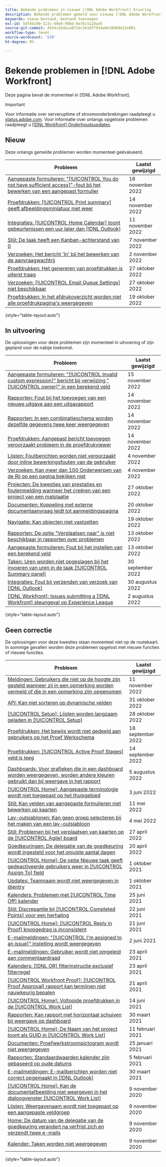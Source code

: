 ```yaml
---
title: Bekende problemen in nieuwe [!DNL Adobe Workfront] Ervaring
description: Bekende problemen gemeld voor nieuwe [!DNL Adobe Workfront] Ervaring
keywords: nieuw bestand, bestand toevoegen
exl-id: 58f4b190-113c-49d4-99bd-0a7bc512dae5
source-git-commit: 4934cd2daca87cbc3b1df7914a0e38969e22e061
workflow-type: tm+mt
source-wordcount: '578'
ht-degree: 0%

---
```


# Bekende problemen in [!DNL Adobe Workfront]

Deze pagina bevat de momenteel in [!DNL Adobe Workfront].

>[!IMPORTANT]
>
>Voor informatie over serveruptime of stroomonderbrekingen raadpleegt u [status.adobe.com](https://status.adobe.com). Voor informatie over onlangs opgeloste problemen raadpleegt u [[!DNL Workfront] Onderhoudsupdates](../maintenance/current-updates.md).

## Nieuw

Deze onlangs gemelde problemen worden momenteel geëvalueerd.

| **Probleem** | **Laatst gewijzigd** |
| -----------------------------------------------------------------| ----------------- |
| [Aangepaste formulieren: &quot;[!UICONTROL You do not have sufficient access]&quot;-fout bij het bewerken van een aangepast formulier](known-issues-workfront/wf-custom-forms-you-do-not-have-sufficient-access.md) | 16 november 2022 |
| [Proefdrukken: [!UICONTROL Print summary] geeft afbeeldingsminiatuur niet weer](known-issues-workfront/wf-proofs-proof-summary-shows-placeholder-thumbnail.md) | 14 november 2022 |
| [Integraties: [!UICONTROL Home Calendar] toont gebeurtenissen een uur later dan [!DNL Outlook]](known-issues-workfront/wf-integrations-outlook-calendar-is-an-hour-off.md) | 11 november 2022 |
| [Stijl: De taak heeft een Kanban-achterstand van 0](known-issues-workfront/wf-agile-task-has-backlog-order-0.md) | 7 november 2022 |
| [Verzoeken: Het bericht &#39;In&#39; bij het bewerken van de aanvraagwachtrij](known-issues-workfront/wf-requests-error-message-when-editing-queue.md) | 2 november 2022 |
| [Proefdrukken: Het genereren van proefdrukken is uiterst traag](known-issues-workfront/wf-proofs-slow-proof-generation.md) | 27 oktober 2022 |
| [Verzoeken: [!UICONTROL Email Queue Settings] niet beschikbaar](known-issues-workfront/wf-requests-email-queue-details-not-available.md) | 27 oktober 2022 |
| [Proefdrukken: In het afdrukoverzicht worden niet alle proefdrukpagina&#39;s weergegeven](known-issues-workfront-proof/proof-print-summary-not-showing-all-pages.md) | 19 oktober 2022 |

{style=&quot;table-layout:auto&quot;}


## In uitvoering

De oplossingen voor deze problemen zijn momenteel in uitvoering of zijn gepland voor de nabije toekomst.

| **Probleem** | **Laatst gewijzigd** |
| -----------------------------------------------------------------| ----------------- |
| [Aangepaste formulieren: &quot;[!UICONTROL Invalid custom expression]&quot; bericht bij verwijzing &quot;[!UICONTROL owner]&quot; in een berekend veld](known-issues-workfront/wf-custom-form-error-when-referencing-owner.md) | 15 november 2022 |
| [Rapporten: Fout bij het toevoegen van een nieuwe uitgave aan een uitgavapport](known-issues-workfront/wf-reports-whoops-error-with-issue-report.md) | 14 november 2022 |
| [Rapporten: In een combinatieschema worden dezelfde gegevens twee keer weergegeven](known-issues-workfront/wf-reports-chart-does-not-compare-different-items.md) | 14 november 2022 |
| [Proefdrukken: Aangepast bericht toevoegen veroorzaakt probleem in de proefdrukviewer](known-issues-workfront/wf-proofs-cannot-add-custom-message.md) | 14 november 2022 |
| [Lijsten: Foutberichten worden niet veroorzaakt door inline bewerkingsfouten van de gebruiker](known-issues-workfront/wf-lists-error-messages-not-generated.md) | 4 november 2022 |
| [Verzoeken: Kan meer dan 100 Onderwerpen van de Rij op een pagina bekijken niet](known-issues-workfront/wf-requests-cannot-see-more-than-100-queue-topics.md) | 4 november 2022 |
| [Projecten: De kwesties van prestaties en foutenmelding wanneer het creëren van een project van een malplaatje](known-issues-workfront/wf-issues-when-creating-project-from-template.md) | 27 oktober 2022 |
| [Documenten: Koppeling met externe documentaanvraag leidt tot aanmeldingspagina](known-issues-workfront/wf-documents-external-request-leads-to-login.md) | 20 oktober 2022 |
| [Navigatie: Kan objecten niet vastzetten](known-issues-workfront/wf-navigation-cannot-pin-objects.md) | 19 oktober 2022 |
| [Rapporten: De optie &quot;Verplaatsen naar&quot; is niet beschikbaar in rapporten over problemen](known-issues-workfront/wf-reports-move-to-not-available-on-issue-report.md) | 13 oktober 2022 |
| [Aangepaste formulieren: Fout bij het instellen van een berekend veld](known-issues-workfront/wf-custom-forms-error-with-calculated-field.md) | 13 oktober 2022 |
| [Taken: Uren worden niet opgeslagen bij het invoeren van uren in de taak [!UICONTROL Summary panel]](known-issues-workfront/wf-hours-do-not-save-when-scrolling-summary-panel.md) | 30 september 2022 |
| [Integraties: Fout bij verzenden van verzoek van [!DNL Outlook] ](known-issues-workfront/wf-integrations-error-when-creating-request-from-outlook.md) | 30 augustus 2022 |
| [[!DNL Workfront]: Issues submitting a [!DNL Workfront] steungeval op Experience League](known-issues-workfront/wf-support-issues-submitting-support-case.md) | 2 augustus 2022 |

{style=&quot;table-layout:auto&quot;}

## Geen correctie

De oplossingen voor deze kwesties staan momenteel niet op de routekaart. In sommige gevallen worden deze problemen opgelost met nieuwe functies of nieuwe functies.

| **Probleem** | **Laatst gewijzigd** |
| -----------------------------------------------------------------| ----------------- |
| [Meldingen: Gebruikers die niet op de hoogte zijn gesteld wanneer zij in een opmerking worden vermeld of die in een opmerking zijn opgenomen](known-issues-workfront/wf-notif-users-not-receiving-email-or-inapp-notif.md) | 11 november 2022 |
| [API: Kan niet sorteren op dynamische velden](known-issues-workfront/wf-api-cannot-sort-by-dynamic-fields.md) | 31 oktober 2022 |
| [[!UICONTROL Setup]: Lijsten worden langzaam geladen in [!UICONTROL Setup]](known-issues-workfront/wf-setup-lists-load-slowly.md) | 28 oktober 2022 |
| [Proefdrukken: Het bewijs wordt niet gedeeld aan gebruikers op het Proef Werkschema](known-issues-workfront-proof/proof-user-in-stage-does-not-get-access.md) | 18 september 2022 |
| [Proefdrukken: [!UICONTROL Active Proof Stages] veld is leeg](known-issues-workfront/wf-documents-stages-do-not-populate-on-proof.md) | 14 september 2022 |
| [Dashboards: Voor grafieken die in een dashboard worden weergegeven, worden andere kleuren gebruikt dan bij weergave in het rapport](known-issues-workfront/wf-dashboard-reports-wrong-color.md) | 5 augustus 2022 |
| [[!UICONTROL Home]: Aangepaste terminologie wordt niet toegepast op het thuisgebied](known-issues-workfront/wf-home-custom-term-not-applied-to-home.md) | 3 juni 2022 |
| [Stijl: Kan velden van aangepaste formulieren niet bewerken op kaarten](known-issues-workfront/wf-agile-cannot-edit-fields-custom-cards.md) | 11 mei 2022 |
| [Lay-outsjablonen: Kan geen groep selecteren bij het maken van een lay-outsjabloon](known-issues-workfront/wf-layout-templ-cannot-select-group.md) | 4 mei 2022 |
| [Stijl: Problemen bij het verplaatsen van kaarten op de [!UICONTROL Agile] board](known-issues-workfront/wf-agile-issues-moving-cards.md) | 27 april 2022 |
| [Goedkeuringen: De delegatie van de goedkeuring wordt ingesteld voor het onjuiste aantal dagen](known-issues-workfront/wf-approval-delegation-incorrect-number-of-days.md) | 20 april 2022 |
| [[!UICONTROL Home]: De optie Nieuwe taak geeft gedeactiveerde gebruikers weer in [!UICONTROL Assign To] field](known-issues-workfront/wf-home-new-task-option-showing-deactivated-users.md) | 1 oktober 2021 |
| [Updates: Teamnaam wordt niet weergegeven in @entry](known-issues-workfront/wf-updates-team-name-not-in-mention.md) | 1 oktober 2021 |
| [Kalenders: Problemen met [!UICONTROL Time Off] kalender](known-issues-workfront/wf-calendars-issue-time-off.md) | 25 juni 2021 |
| [Stijl: Discrepantie bij [!UICONTROL Completed Points] voor een herhaling](known-issues-workfront/wf-agile-discrepancy-in-completed-points.md) | 22 juni 2021 |
| [[!UICONTROL Home]: [!UICONTROL Reply in Proof] knopgedrag is inconsistent](known-issues-workfront-proof/reply-in-proof-button-behavior-is-inconsistent.md) | 21 juni 2021 |
| [E-mailmeldingen: &quot;[!UICONTROL I'm assigned to an issue]&quot; instelling wordt weergegeven](known-issues-workfront/wf-email-notif-im-assigned-to-issue-displaying.md) | 2 juni 2021 |
| [E-mailmeldingen: Gebruiker wordt niet omgeleid aan commentaardraad](known-issues-workfront/wf-email-notif-user-not-directed-to-thread.md) | 23 april 2021 |
| [Kalenders: [!DNL OR] filterinstructie exclusief filterregel](known-issues-workfront/wf-calendars-or-filter-statement.md) | 23 april 2021 |
| [[!UICONTROL Workfront Proof]: [!UICONTROL Proof Approval] rapport kan termijnen niet nauwkeurig bepalen](known-issues-workfront-proof/proof-approval-report-cant-accurately-determine-deadlines.md) | 21 april 2021 |
| [[!UICONTROL Home]: Voltooide proefdrukken in de [!UICONTROL Work List]](known-issues-workfront-proof/completed-proofs-stuck-in-the-work-list.md) | 14 juni 2021 |
| [Rapporten: Kan rapport niet horizontaal schuiven bij weergave op dashboard](known-issues-workfront/wf-reports-cannot-scroll-horizontally.md) | 30 maart 2021 |
| [[!UICONTROL Home]: De Naam van het project toont als GUID in [!UICONTROL Work List]](known-issues-workfront/wf-home-project-name-shows-as-guid.md) | 11 februari 2021 |
| [Documenten: Proefwerkstroompictogram wordt niet weergegeven](known-issues-workfront-proof/proof-workflow-icon-is-not-displaying.md) | 25 januari 2021 |
| [Rapporten: Standaardwaarden kalender zijn gebaseerd op oude datums](known-issues-workfront/wf-reports-caledar-defaults-to-old-dates.md) | 5 februari 2021 |
| [E-mailmeldingen: E-mailberichten worden niet correct opgemaakt in [!DNL Outlook]](known-issues-workfront/wf-email-notif-not-formatting-in-outlook.md) | 30 maart 2021 |
| [[!UICONTROL Home]: Kan de documentafbeelding niet weergeven in het dialoogvenster [!UICONTROL Work List]](known-issues-workfront/wf-home-unable-to-view-document-image.md) | 9 november 2020 |
| [Lijsten: Weergavenaam wordt niet toegepast op een aangepaste veldgroep](known-issues-workfront/wf-lists-display-name-not-applied-to-grouping.md) | 9 november 2020 |
| [Home: De datum van de delegatie van de goedkeuring verandert na verfrist zich en verzendt twee e-mails](known-issues-workfront/wf-home-approval-delegation-dates-changing.md) | 9 november 2020 |
| [Kalender: Taken worden niet weergegeven](known-issues-workfront/wf-calendar-tasks-not-displaying.md) | 9 november 2020 |

{style=&quot;table-layout:auto&quot;}

